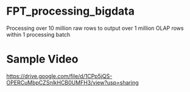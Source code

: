# FPT_processing_bigdata
Processing over 10 million raw rows to output over 1 million OLAP rows within 1 processing batch

# Sample Video
https://drive.google.com/file/d/1CPp5jQS-OPERCuMbpCZSnlkHCB0UMFH3/view?usp=sharing
